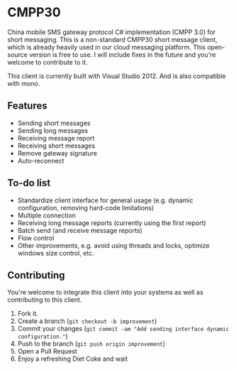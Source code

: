 CMPP30
======

China mobile SMS gateway protocol C# implementation (CMPP 3.0) for short messaging. This is a non-standard CMPP30 short message client, which is already heavily used in our cloud messaging platform. This open-source version is free to use. I will include fixes in the future and you're welcome to contribute to it.

This client is currently built with Visual Studio 2012. And is also compatible with mono.

## Features

+ Sending short messages
+ Sending long messages
+ Receiving message report
+ Receiving short messages
+ Remove gateway signature
+ Auto-reconnect

## To-do list

+ Standardize client interface for general usage (e.g. dynamic configuration, removing hard-code limitations)
+ Multiple connection
+ Receiving long message reports (currently using the first report)
+ Batch send (and receive message reports)
+ Flow control
+ Other improvements, e.g. avoid using threads and locks, optimize windows size control, etc.

## Contributing

You're welcome to integrate this client into your systems as well as contributing to this client.

1. Fork it.
2. Create a branch (`git checkout -b improvement`)
3. Commit your changes (`git commit -am "Add sending interface dynamic configuration."`)
4. Push to the branch (`git push origin improvement`)
5. Open a Pull Request
6. Enjoy a refreshing Diet Coke and wait
